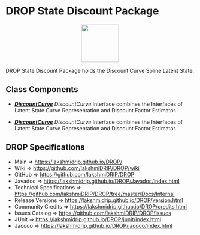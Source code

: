 # DROP State Discount Package

<p align="center"><img src="https://github.com/lakshmiDRIP/DROP/blob/master/DRIP_Logo.gif?raw=true" width="100"></p>

DROP State Discount Package holds the Discount Curve Spline Latent State.


## Class Components

 * [***DiscountCurve***](https://github.com/lakshmiDRIP/DROP/tree/master/src/main/java/org/drip/state/discount/DiscountCurve.java)
 <i>DiscountCurve</i> Interface combines the Interfaces of Latent State Curve Representation and Discount
 Factor Estimator.

 * [***DiscountCurve***](https://github.com/lakshmiDRIP/DROP/tree/master/src/main/java/org/drip/state/discount/DiscountCurve.java)
 <i>DiscountCurve</i> Interface combines the Interfaces of Latent State Curve Representation and Discount
 Factor Estimator.


## DROP Specifications

 * Main                     => https://lakshmidrip.github.io/DROP/
 * Wiki                     => https://github.com/lakshmiDRIP/DROP/wiki
 * GitHub                   => https://github.com/lakshmiDRIP/DROP
 * Javadoc                  => https://lakshmidrip.github.io/DROP/Javadoc/index.html
 * Technical Specifications => https://github.com/lakshmiDRIP/DROP/tree/master/Docs/Internal
 * Release Versions         => https://lakshmidrip.github.io/DROP/version.html
 * Community Credits        => https://lakshmidrip.github.io/DROP/credits.html
 * Issues Catalog           => https://github.com/lakshmiDRIP/DROP/issues
 * JUnit                    => https://lakshmidrip.github.io/DROP/junit/index.html
 * Jacoco                   => https://lakshmidrip.github.io/DROP/jacoco/index.html
